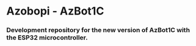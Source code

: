 # Azobopi - AzBot1C

### Development repository for the new version of AzBot1C with the ESP32 microcontroller.
